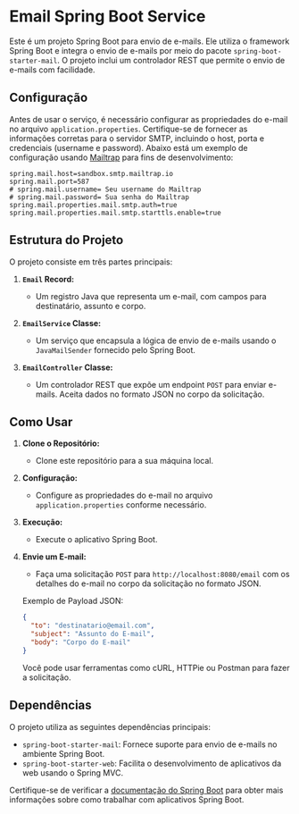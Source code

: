 # Email Spring Boot Service

Este é um projeto Spring Boot para envio de e-mails. Ele utiliza o framework Spring Boot e integra o envio de e-mails por meio do pacote `spring-boot-starter-mail`. O projeto inclui um controlador REST que permite o envio de e-mails com facilidade.

## Configuração

Antes de usar o serviço, é necessário configurar as propriedades do e-mail no arquivo `application.properties`. Certifique-se de fornecer as informações corretas para o servidor SMTP, incluindo o host, porta e credenciais (username e password). Abaixo está um exemplo de configuração usando [Mailtrap](https://mailtrap.io/) para fins de desenvolvimento:

```properties
spring.mail.host=sandbox.smtp.mailtrap.io
spring.mail.port=587
# spring.mail.username= Seu username do Mailtrap
# spring.mail.password= Sua senha do Mailtrap
spring.mail.properties.mail.smtp.auth=true
spring.mail.properties.mail.smtp.starttls.enable=true
```

## Estrutura do Projeto

O projeto consiste em três partes principais:

1. **`Email` Record:**
   - Um registro Java que representa um e-mail, com campos para destinatário, assunto e corpo.

2. **`EmailService` Classe:**
   - Um serviço que encapsula a lógica de envio de e-mails usando o `JavaMailSender` fornecido pelo Spring Boot.

3. **`EmailController` Classe:**
   - Um controlador REST que expõe um endpoint `POST` para enviar e-mails. Aceita dados no formato JSON no corpo da solicitação.

## Como Usar

1. **Clone o Repositório:**
   - Clone este repositório para a sua máquina local.

2. **Configuração:**
   - Configure as propriedades do e-mail no arquivo `application.properties` conforme necessário.

3. **Execução:**
   - Execute o aplicativo Spring Boot.

4. **Envie um E-mail:**
   - Faça uma solicitação `POST` para `http://localhost:8080/email` com os detalhes do e-mail no corpo da solicitação no formato JSON.

   Exemplo de Payload JSON:
   ```json
   {
     "to": "destinatario@email.com",
     "subject": "Assunto do E-mail",
     "body": "Corpo do E-mail"
   }
   ```

   Você pode usar ferramentas como cURL, HTTPie ou Postman para fazer a solicitação.

## Dependências

O projeto utiliza as seguintes dependências principais:

- `spring-boot-starter-mail`: Fornece suporte para envio de e-mails no ambiente Spring Boot.
- `spring-boot-starter-web`: Facilita o desenvolvimento de aplicativos da web usando o Spring MVC.

Certifique-se de verificar a [documentação do Spring Boot](https://docs.spring.io/spring-boot/docs/current/reference/html/index.html) para obter mais informações sobre como trabalhar com aplicativos Spring Boot.
